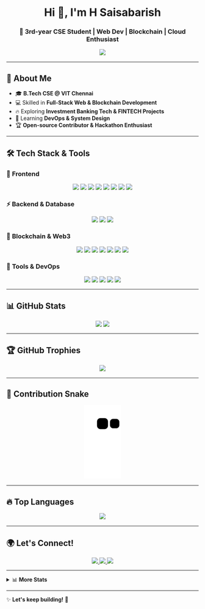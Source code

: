 <h1 align="center">Hi 👋, I'm H Saisabarish</h1>
<h3 align="center">🚀 3rd-year CSE Student | Web Dev | Blockchain | Cloud Enthusiast</h3>

<p align="center">
  <img src="https://readme-typing-svg.herokuapp.com?font=Fira+Code&pause=1000&color=F75C7E&width=435&lines=Full+Stack+Developer+|+Blockchain+Developer;FinTech;Investment+Banking+Tech+Explorer" />
</p>

---

## 🚀 **About Me**
- 🎓 **B.Tech CSE @ VIT Chennai**  
- 💻 Skilled in **Full-Stack Web & Blockchain Development**  
- 🔥 Exploring **Investment Banking Tech & FINTECH Projects**  
- 🌱 Learning **DevOps & System Design**  
- 🏆 **Open-source Contributor & Hackathon Enthusiast**  

---

## 🛠 **Tech Stack & Tools**
### 🚀 **Frontend**
<p align="center">
  <img src="https://img.shields.io/badge/HTML5-E34F26?style=for-the-badge&logo=html5&logoColor=white" />
  <img src="https://img.shields.io/badge/CSS3-1572B6?style=for-the-badge&logo=css3&logoColor=white" />
  <img src="https://img.shields.io/badge/JavaScript-F7DF1E?style=for-the-badge&logo=javascript&logoColor=black" />
  <img src="https://img.shields.io/badge/React-61DAFB?style=for-the-badge&logo=react&logoColor=black" />
  <img src="https://img.shields.io/badge/Next.js-000000?style=for-the-badge&logo=next.js&logoColor=white" />
  <img src="https://img.shields.io/badge/TailwindCSS-38B2AC?style=for-the-badge&logo=tailwind-css&logoColor=white" />
  <img src="https://img.shields.io/badge/MaterialUI-0081CB?style=for-the-badge&logo=mui&logoColor=white" />
  <img src="https://img.shields.io/badge/TypeScript-3178C6?style=for-the-badge&logo=typescript&logoColor=white" />
</p>

### ⚡ **Backend & Database**
<p align="center">
  <img src="https://img.shields.io/badge/Node.js-339933?style=for-the-badge&logo=node.js&logoColor=white" />
  <img src="https://img.shields.io/badge/Express.js-000000?style=for-the-badge&logo=express&logoColor=white" />
  <img src="https://img.shields.io/badge/MongoDB-47A248?style=for-the-badge&logo=mongodb&logoColor=white" />
</p>

### 🔗 **Blockchain & Web3**
<p align="center">
  <img src="https://img.shields.io/badge/Solidity-363636?style=for-the-badge&logo=solidity&logoColor=white" />
  <img src="https://img.shields.io/badge/Ethereum-3C3C3D?style=for-the-badge&logo=ethereum&logoColor=white" />
  <img src="https://img.shields.io/badge/Hardhat-f4c430?style=for-the-badge&logo=hardhat&logoColor=black" />
  <img src="https://img.shields.io/badge/MetaMask-E2761B?style=for-the-badge&logo=metamask&logoColor=white" />
  <img src="https://img.shields.io/badge/IPFS-65C2CB?style=for-the-badge&logo=ipfs&logoColor=white" />
  <img src="https://img.shields.io/badge/Web3.js-F16822?style=for-the-badge&logo=javascript&logoColor=white" />
  <img src="https://img.shields.io/badge/Polygon-8247E5?style=for-the-badge&logo=polygon&logoColor=white" />
</p>

### 🔧 **Tools & DevOps**
<p align="center">
  <img src="https://img.shields.io/badge/Git-F05032?style=for-the-badge&logo=git&logoColor=white" />
  <img src="https://img.shields.io/badge/GitHub-181717?style=for-the-badge&logo=github&logoColor=white" />
  <img src="https://img.shields.io/badge/Redux-764ABC?style=for-the-badge&logo=redux&logoColor=white" />
  <img src="https://img.shields.io/badge/Docker-2496ED?style=for-the-badge&logo=docker&logoColor=white" />
  <img src="https://img.shields.io/badge/Kubernetes-326CE5?style=for-the-badge&logo=kubernetes&logoColor=white" />
</p>

---

## 📊 **GitHub Stats**
<p align="center">
  <img src="https://github-readme-stats.vercel.app/api?username=noobcoder1906&show_icons=true&theme=radical" height="180px"/>
  <img src="https://github-readme-streak-stats.herokuapp.com/?user=noobcoder1906&theme=radical" height="180px"/>
</p>

---

## 🏆 **GitHub Trophies**
<p align="center">
  <img src="https://github-profile-trophy.vercel.app/?username=noobcoder1906&theme=radical&margin-w=15&margin-h=15" />
</p>

---

## 🐍 **Contribution Snake**
<p align="center">
  <img src="https://github.com/noobcoder1906/noobcoder1906/blob/output/github-contribution-grid-snake-dark.svg" alt="Snake animation" />
</p>

---


## 🔥 **Top Languages**
<p align="center">
  <img src="https://github-readme-stats.vercel.app/api/top-langs/?username=noobcoder1906&layout=compact&theme=radical" />
</p>

---

## 🌍 **Let's Connect!**
<p align="center">
  <a href="https://linkedin.com/in/saisabarishh">
    <img src="https://img.shields.io/badge/LinkedIn-blue?style=for-the-badge&logo=linkedin" />
  </a>
  <a href="mailto:saisabarishh@gmail.com">
    <img src="https://img.shields.io/badge/Email-D14836?style=for-the-badge&logo=gmail&logoColor=white" />
  </a>
  <a href="https://github.com/SaisabarishH">
    <img src="https://img.shields.io/badge/GitHub-black?style=for-the-badge&logo=github" />
  </a>
</p>

---

<details>
  <summary>📊 <b>More Stats</b></summary>
  <br>
  <img src="https://metrics.lecoq.io/noobcoder1906?template=classic&config.timezone=Asia%2FKolkata" alt="Detailed GitHub Metrics" />
</details>

---

✨ **Let's keep building!** 🚀

